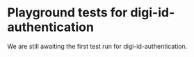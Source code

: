 # Playground tests for digi-id-authentication
We are still awaiting the first test run for digi-id-authentication.
